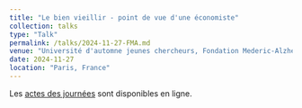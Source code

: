 ```yaml
---
title: "Le bien vieillir - point de vue d'une économiste"
collection: talks
type: "Talk"
permalink: /talks/2024-11-27-FMA.md
venue: "Université d'automne jeunes chercheurs, Fondation Mederic-Alzheimer"
date: 2024-11-27
location: "Paris, France"
---
```


Les [actes des journées](https://www.fondation-mederic-alzheimer.org/wp-content/uploads/2024/08/2025_actes-uajc.pdf) sont disponibles en ligne.
